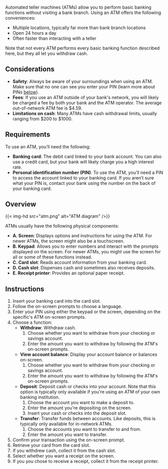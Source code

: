 
Automated teller machines (ATMs) allow you to perform basic banking functions without visiting a bank branch. Using an ATM offers the following conveniences:
- Multiple locations, typically far more than bank branch locations
- Open 24 hours a day
- Often faster than interacting with a teller

Note that not every ATM performs every basic banking function described here, but they all let you withdraw cash.

## Considerations
- **Safety**: Always be aware of your surroundings when using an ATM. Make sure that no one can see you enter your PIN (learn more about PINs [below](#pin)). 
- **Fees**: If you use an ATM outside of your bank's network, you will likely be charged a fee by both your bank and the ATM operator. The average out-of-network ATM fee is $4.59.
- **Limitations on cash**: Many ATMs have cash withdrawal limits, usually ranging from $200 to $1000. 

## Requirements
To use an ATM, you’ll need the following:

- **Banking card**: The debit card linked to your bank account. You can also use a credit card, but your bank will likely charge you a high interest rate. 
- <a name="pin">**Personal identification number (PIN)**</a>: To use the ATM, you’ll need a PIN to access the account linked to your banking card. If you aren’t sure what your PIN is, contact your bank using the number on the back of your banking card.

## Overview

{{< img-hd src="atm.png" alt="ATM diagram" />}}

ATMs usually have the following physical components:
- **A. Screen**: Displays options and instructions for using the ATM. For newer ATMs, the screen might also be a touchscreen.
- **B. Keypad**: Allows you to enter numbers and interact with the prompts displayed on the screen. For newer ATMs, you might use the screen for all or some of these functions instead.
- **C. Card slot**: Reads account information from your banking card.  
- **D. Cash slot**: Dispenses cash and sometimes also receives deposits. 
- **E. Receipt printer**: Provides an optional paper receipt.

## Instructions

1. Insert your banking card into the card slot. 
2. Follow the on-screen prompts to choose a language.
3. Enter your PIN using either the keypad or the screen, depending on the specific's ATM on-screen prompts. 
4. Choose a function:
    - **Withdraw**: Withdraw cash. 
        1. Choose whether you want to withdraw from your checking or savings account.
        2. Enter the amount you want to withdraw by following the ATM's on-screen prompts. 
    - **View account balance**: Display your account balance or balances on-screen. 
        1. Choose whether you want to withdraw from your checking or savings account.
        2. Enter the amount you want to withdraw by following the ATM's on-screen prompts. 
    - **Deposit**: Deposit cash or checks into your account. Note that this option is typically only available if you're using an ATM of your own banking institution. 
        1. Choose the account you want to make a deposit to.
        2. Enter the amount you're depositing on the screen.
        3. Insert your cash or checks into the deposit slot. 
    - **Transfer**: Transfer funds between accounts. Like deposits, this is typically only available for in-network ATMs. 
        1. Choose the accounts you want to transfer to and from.
        2. Enter the amount you want to transfer.
5. Confirm your transaction using the on-screen prompt.
6. Retrieve your card from the card slot. 
7. If you withdrew cash, collect it from the cash slot. 
7. Select whether you want a receipt on the screen. 
8. If you you chose to receive a receipt, collect it from the receipt printer. 

